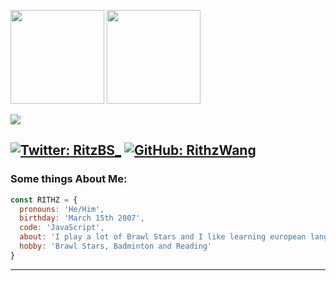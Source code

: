 <!--- ### 💻 Projects: --->

<p float="left">
	<img src="https://github-readme-stats.vercel.app/api/top-langs/?username=RithzWang&langs_count=6&theme=tokyonight&layout=compact" height="150">
	<img src="https://github-readme-stats.vercel.app/api?username=RithzWang&show_icons=true&theme=tokyonight" height="150">
</p>
<img src="https://github-readme-activity-graph.vercel.app/graph?username=RithzWang&bg_color=30649c&color=000000&line=dbfff8&point=000000&area=true&hide_border=true)](https://github.com/ashutosh00710/github-readme-activity-graph" align= "center">




[![Twitter: RitzBS_](https://img.shields.io/twitter/follow/RitzBS_?style=social&olor=BLACK&)](https://twitter.com/DEV_DIBSTER)
[![GitHub: RithzWang](https://img.shields.io/github/followers/RithzWang?color=BLACK&style=social)](https://github.com/DIBSTERYT)
---

### Some things About Me:

```js
const RITHZ = {
  pronouns: 'He/Him',
  birthday: 'March 15th 2007',
  code: 'JavaScript',
  about: 'I play a lot of Brawl Stars and I like learning european languages.',
  hobby: 'Brawl Stars, Badminton and Reading'
}
```
---
